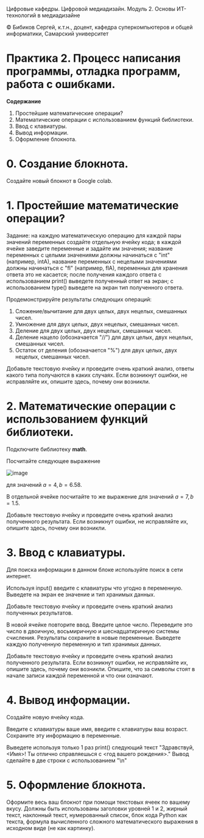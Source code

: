 Цифровые кафедры. Цифровой медиадизайн. Модуль 2. Основы ИТ-технологий в медиадизайне

© Бибиков Сергей, к.т.н., доцент, кафедра суперкомпьютеров и общей информатики, Самарский университет

# Практика 2. Процесс написания программы, отладка программ, работа с ошибками.

__Содержание__
1. Простейшие математические операции?
2. Математические операции с использованием функций библиотеки.
3. Ввод с клавиатуры.
4. Вывод информации.
5. Оформление блокнота.

# 0. Создание блокнота.

Создайте новый блокнот в Google colab.

# 1. Простейшие математические операции?
Задание: на каждую математическую операцию для каждой пары значений переменных создайте отдельную ячейку кода; в каждой ячейке заведите переменные и задайте им значения; название переменных с целыми значениями должны начинаться с "int" (например, intA), название переменных с нецелыми значениями должны начинаться с "fl" (например, flA), переменных для хранения ответа это не касается; после получения каждого ответа с использованием print() выведете полученный ответ на экран; с использованием type() выведете на экран тип полученного ответа.

Продемонстрируйте результаты следующих операций:
1. Сложение/вычитание для двух целых, двух нецелых, смешанных чисел.
2. Умножение для двух целых, двух нецелых, смешанных чисел.
3. Деление для двух целых, двух нецелых, смешанных чисел.
4. Деление нацело (обозначается "//") для двух целых, двух нецелых, смешанных чисел.
5. Остаток от деления (обозначается "%") для двух целых, двух нецелых, смешанных чисел.

Добавьте текстовую ячейку и проведите очень краткий анализ, ответы какого типа получаются в каких случаях. Если возникнут ошибки, не исправляйте их, опишите здесь, почему они возникли.
# 2. Математические операции с использованием функций библиотеки.
Подключите библиотеку **math**.

Посчитайте следующее выражение 

![image](https://github.com/user-attachments/assets/14b04a08-a988-4fa4-83b6-a9fdcdecda78)

для значений $a=4, b=6.58$.

В отдельной ячейке посчитайте то же выражение для значений $a=7, b=1.5$.

Добавьте текстовую ячейку и проведите очень краткий анализ полученного результата. Если возникнут ошибки, не исправляйте их, опишите здесь, почему они возникли.
# 3. Ввод с клавиатуры.
Для поиска информации в данном блоке используйте поиск в сети интернет.

Используя input() введите с клавиатуры что угодно в переменную. Выведете на экран ее значение и тип хранимых данных.

Добавьте текстовую ячейку и проведите очень краткий анализ полученных результатов.

В новой ячейке повторите ввод. Введите целое число. Переведите это число в двоичную, восьмиричную и шеснадцатиричную системы счисления. Результаты сохраните в новые переменные. Выведете каждую полученную переменную и тип хранимых данных.

Добавьте текстовую ячейку и проведите очень краткий анализ полученного результата. Если возникнут ошибки, не исправляйте их, опишите здесь, почему они возникли. Опишите, что за символы стоят в начале записи каждой переменной и что они означают.

# 4. Вывод информации.
Создайте новую ячейку кода.

Введите с клавиатуры ваше имя, введите с клавиатуры ваш возраст. Сохраните эту информацию в переменные.

Выведете используя только 1 раз print() следующий текст "Здравствуй, <Имя>! Ты отлично справляешься с <год вашего рождения>." Вывод сделайте в две строки с использованием "\n"

# 5. Оформление блокнота.
Оформите весь ваш блокнот при помощи текстовых ячеек по вашему вкусу. Должны быть использованы заголовки уровней 1 и 2, жирный текст, наклонный текст, нумерованный список, блок кода Python как текста, формула вычисленного сложного математического выражения в исходном виде (не как картинку).
